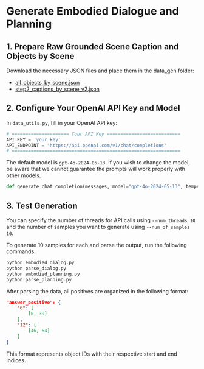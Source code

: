 # Generate Embodied Dialogue and Planning

## 1. Prepare Raw Grounded Scene Caption and Objects by Scene

Download the necessary JSON files and place them in the data_gen folder:

- [all_objects_by_scene.json](https://huggingface.co/datasets/ShuaiYang03/Grounded_3D_LLM_with_Referent_Tokens_Dataset/blob/main/raw_langdata/all_objects_by_scene.json)
- [step2_captions_by_scene_v2.json](https://huggingface.co/datasets/ShuaiYang03/Grounded_3D_LLM_with_Referent_Tokens_Dataset/blob/main/raw_langdata/step2_captions_by_scene_v2.json)

## 2. Configure Your OpenAI API Key and Model

In `data_utils.py`, fill in your OpenAI API key:

```python
# ===================== Your API Key ===========================
API_KEY = 'your_key'
API_ENDPOINT = "https://api.openai.com/v1/chat/completions"
# ==============================================================
```

The default model is `gpt-4o-2024-05-13`. If you wish to change the model, be aware that we cannot guarantee the prompts will work properly with other models.

```python
def generate_chat_completion(messages, model="gpt-4o-2024-05-13", temperature=1, max_tokens=None):
```

## 3. Test Generation

You can specify the number of threads for API calls using `--num_threads 10` and the number of samples you want to generate using `--num_of_samples 10`.

To generate 10 samples for each and parse the output, run the following commands:

```sh
python embodied_dialog.py
python parse_dialog.py
python embodied_planning.py
python parse_planning.py
```

After parsing the data, all positives are organized in the following format:

```json
"answer_positive": {
    "6": [
        [0, 39]
    ],
    "12": [
        [46, 54]
    ]
}
```

This format represents object IDs with their respective start and end indices.